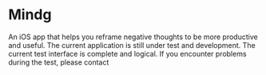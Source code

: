 # Mindg
An iOS app that helps you reframe negative thoughts to be more productive and useful. The current application is still under test and development. The current test interface is complete and logical. If you encounter problems during the test, please contact
